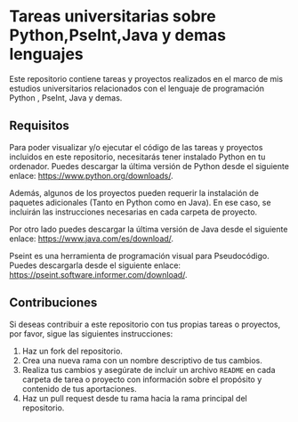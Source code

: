 # Tareas universitarias sobre Python,PseInt,Java y demas lenguajes

Este repositorio contiene tareas y proyectos realizados en el marco de mis estudios universitarios relacionados con el lenguaje de programación Python , PseInt, Java y demas.

## Requisitos

Para poder visualizar y/o ejecutar el código de las tareas y proyectos incluidos en este repositorio, necesitarás tener instalado Python en tu ordenador. Puedes descargar la última versión de Python desde el siguiente enlace: https://www.python.org/downloads/.

Además, algunos de los proyectos pueden requerir la instalación de paquetes adicionales (Tanto en Python como en Java). En ese caso, se incluirán las instrucciones necesarias en cada carpeta de proyecto.

Por otro lado puedes descargar la última versión de Java desde el siguiente enlace: https://www.java.com/es/download/.

Pseint es una herramienta de programación visual para Pseudocódigo. Puedes descargarla desde el siguiente enlace: https://pseint.software.informer.com/download/.

## Contribuciones

Si deseas contribuir a este repositorio con tus propias tareas o proyectos, por favor, sigue las siguientes instrucciones:

1. Haz un fork del repositorio.
2. Crea una nueva rama con un nombre descriptivo de tus cambios.
3. Realiza tus cambios y asegúrate de incluir un archivo `README` en cada carpeta de tarea o proyecto con información sobre el propósito y contenido de tus aportaciones.
4. Haz un pull request desde tu rama hacia la rama principal del repositorio.
